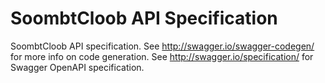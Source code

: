 # SoombtCloob API Specification

SoombtCloob API specification. See http://swagger.io/swagger-codegen/ for more info on code generation. See http://swagger.io/specification/ for Swagger OpenAPI specification.
